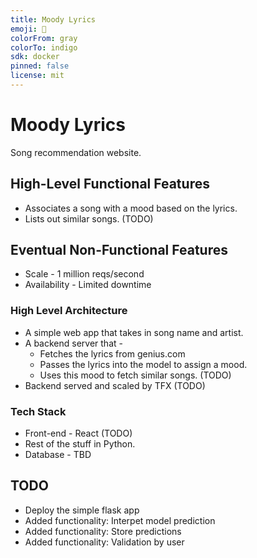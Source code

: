 ```yaml
---
title: Moody Lyrics
emoji: 👀
colorFrom: gray
colorTo: indigo
sdk: docker
pinned: false
license: mit
---
```



# Moody Lyrics

Song recommendation website.

## High-Level Functional Features

- Associates a song with a mood based on the lyrics.
- Lists out similar songs. (TODO)

## Eventual Non-Functional Features

- Scale - 1 million reqs/second
- Availability - Limited downtime

### High Level Architecture

- A simple web app that takes in song name and artist.
- A backend server that -
  - Fetches the lyrics from genius.com
  - Passes the lyrics into the model to assign a mood.
  - Uses this mood to fetch similar songs. (TODO)
- Backend served and scaled by TFX (TODO)

### Tech Stack

- Front-end - React (TODO)
- Rest of the stuff in Python.
- Database - TBD

## TODO
- Deploy the simple flask app
- Added functionality: Interpet model prediction
- Added functionality: Store predictions
- Added functionality: Validation by user